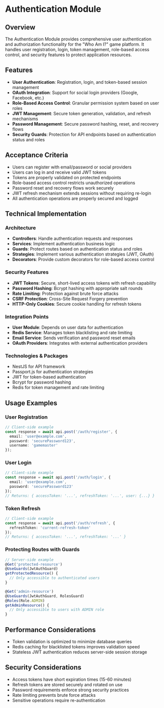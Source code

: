 # Authentication Module

## Overview
The Authentication Module provides comprehensive user authentication and authorization functionality for the "Who Am I?" game platform. It handles user registration, login, token management, role-based access control, and security features to protect application resources.

## Features
- **User Authentication**: Registration, login, and token-based session management
- **OAuth Integration**: Support for social login providers (Google, Facebook, etc.)
- **Role-Based Access Control**: Granular permission system based on user roles
- **JWT Management**: Secure token generation, validation, and refresh mechanisms
- **Password Management**: Secure password hashing, reset, and recovery flows
- **Security Guards**: Protection for API endpoints based on authentication status and roles

## Acceptance Criteria
- Users can register with email/password or social providers
- Users can log in and receive valid JWT tokens
- Tokens are properly validated on protected endpoints
- Role-based access control restricts unauthorized operations
- Password reset and recovery flows work securely
- JWT refresh mechanism extends sessions without requiring re-login
- All authentication operations are properly secured and logged

## Technical Implementation

### Architecture
- **Controllers**: Handle authentication requests and responses
- **Services**: Implement authentication business logic
- **Guards**: Protect routes based on authentication status and roles
- **Strategies**: Implement various authentication strategies (JWT, OAuth)
- **Decorators**: Provide custom decorators for role-based access control

### Security Features
- **JWT Tokens**: Secure, short-lived access tokens with refresh capability
- **Password Hashing**: Bcrypt hashing with appropriate salt rounds
- **Rate Limiting**: Protection against brute force attacks
- **CSRF Protection**: Cross-Site Request Forgery prevention
- **HTTP-Only Cookies**: Secure cookie handling for refresh tokens

### Integration Points
- **User Module**: Depends on user data for authentication
- **Redis Service**: Manages token blacklisting and rate limiting
- **Email Service**: Sends verification and password reset emails
- **OAuth Providers**: Integrates with external authentication providers

### Technologies & Packages
- NestJS for API framework
- Passport.js for authentication strategies
- JWT for token-based authentication
- Bcrypt for password hashing
- Redis for token management and rate limiting

## Usage Examples

### User Registration
```typescript
// Client-side example
const response = await api.post('/auth/register', {
  email: 'user@example.com',
  password: 'securePassword123',
  username: 'gamemaster'
});
```

### User Login
```typescript
// Client-side example
const response = await api.post('/auth/login', {
  email: 'user@example.com',
  password: 'securePassword123'
});
// Returns: { accessToken: '...', refreshToken: '...', user: {...} }
```

### Token Refresh
```typescript
// Client-side example
const response = await api.post('/auth/refresh', {
  refreshToken: 'current-refresh-token'
});
// Returns: { accessToken: '...', refreshToken: '...' }
```

### Protecting Routes with Guards
```typescript
// Server-side example
@Get('protected-resource')
@UseGuards(JwtAuthGuard)
getProtectedResource() {
  // Only accessible to authenticated users
}

@Get('admin-resource')
@UseGuards(JwtAuthGuard, RolesGuard)
@Roles(Role.ADMIN)
getAdminResource() {
  // Only accessible to users with ADMIN role
}
```

## Performance Considerations
- Token validation is optimized to minimize database queries
- Redis caching for blacklisted tokens improves validation speed
- Stateless JWT authentication reduces server-side session storage

## Security Considerations
- Access tokens have short expiration times (15-60 minutes)
- Refresh tokens are stored securely and rotated on use
- Password requirements enforce strong security practices
- Rate limiting prevents brute force attacks
- Sensitive operations require re-authentication
